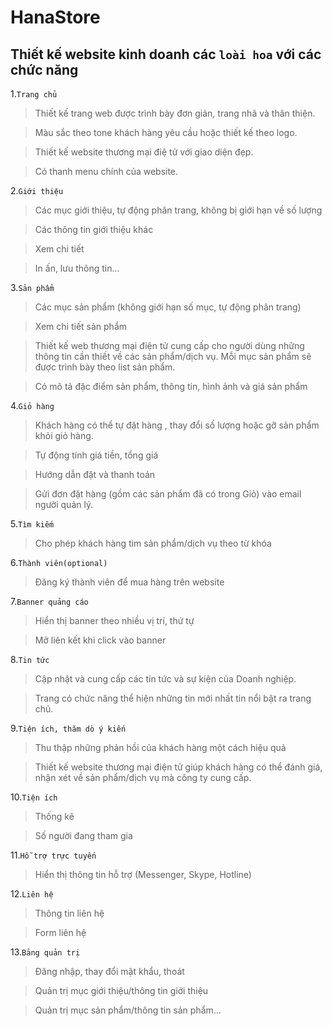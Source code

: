 # HanaStore

## Thiết kế website kinh doanh các `loài hoa` với các chức năng
1.```Trang chủ```

> Thiết kế trang web được trình bày đơn giản, trang nhã và thân thiện.

> Màu sắc theo tone khách hàng yêu cầu hoặc thiết kế theo logo.

> Thiết kế website thương mại điệ tử với giao diện đẹp.

> Có thanh menu chính của website.

2.```Giới thiệu```

> Các mục giới thiệu, tự động phân trang, không bị giới hạn về số lượng

> Các thông tin giới thiệu khác

>  Xem chi tiết

> In ấn, lưu thông tin…

3.```Sản phẩm```

> Các mục sản phẩm (không giới hạn số mục, tự động phân trang)

> Xem chi tiết sản phẩm

> Thiết kế web thương mại điện tử cung cấp cho người dùng những thông tin cần thiết về các sản phẩm/dịch vụ.
  Mỗi mục sản phẩm sẽ được trình bày theo list sản phẩm.

> Có mô tả đặc điểm sản phẩm, thông tin, hình ảnh và giá sản phẩm

4.```Giỏ hàng```

> Khách hàng có thể tự đặt hàng , thay đổi số lượng hoặc gỡ sản phẩm khỏi giỏ hàng.

> Tự động tính giá tiền, tổng giá

> Hướng dẫn đặt và thanh toán

> Gửi đơn đặt hàng (gồm các sản phẩm đã có trong Giỏ) vào email người quản lý.

5.```Tìm kiếm```

> Cho phép khách hàng tìm sản phẩm/dịch vụ theo từ khóa

6.```Thành viên(optional)```

> Đăng ký thành viên để mua hàng trên website

7.```Banner quảng cáo```

> Hiển thị banner theo nhiều vị trí, thứ tự

> Mở liên kết khi click vào banner

8.```Tin tức```

> Cập nhật và cung cấp các tin tức và sự kiện của Doanh nghiệp.

> Trang có chức năng thể hiện những tin mới nhất tin nổi bật ra trang chủ.

9.```Tiện ích, thăm dò ý kiến```

> Thu thập những phản hồi của khách hàng một cách hiệu quả

> Thiết kế website thương mại điện tử giúp khách hàng có thể đánh giá, nhận xét về sản phẩm/dịch vụ mà công ty cung cấp.

10.```Tiện ích```

> Thống kê

> Số người đang tham gia

11.```Hỗ trợ trực tuyến```

> Hiển thị thông tin hỗ trợ (Messenger, Skype, Hotline)

12.```Liên hệ```

> Thông tin liên hệ

> Form liên hệ

13.```Bảng quản trị```

> Đăng nhập, thay đổi mật khẩu, thoát

> Quản trị mục giới thiệu/thông tin giới thiệu


> Quản trị mục sản phẩm/thông tin sản phẩm…
